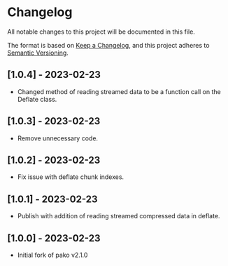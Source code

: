 # Changelog

All notable changes to this project will be documented in this file.

The format is based on [Keep a Changelog](https://keepachangelog.com/en/1.0.0/),
and this project adheres to [Semantic Versioning](https://semver.org/spec/v2.0.0.html).

## [1.0.4] - 2023-02-23

- Changed method of reading streamed data to be a function call on the Deflate class.

## [1.0.3] - 2023-02-23

- Remove unnecessary code.

## [1.0.2] - 2023-02-23

- Fix issue with deflate chunk indexes.

## [1.0.1] - 2023-02-23

- Publish with addition of reading streamed compressed data in deflate.

## [1.0.0] - 2023-02-23

- Initial fork of pako v2.1.0
